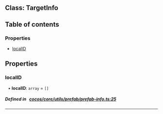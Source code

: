 
## Class: TargetInfo





<div class="table-of-content">
<h2>Table of contents</h2>


### Properties

- [ localID](#localID)
</div>

## Properties


### localID
<div style="margin-left: 10px;">




•  **localID**:
`array`  = `[]`
</div>

##### Defined in &nbsp;   [cocos/core/utils/prefab/prefab-info.ts:25](https://github.com/cocos-creator/engine/blob/c7bf6b8a9/cocos/core/utils/prefab/prefab-info.ts#L25)&nbsp;


___

<!---->



